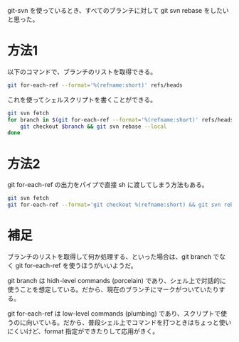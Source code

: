 <!--
title:   git ですべてのブランチに対して処理を行う方法
tags:    Git
id:      28503c2f594d2ef305d2
private: false
-->
git-svn を使っているとき、すべてのブランチに対して git svn rebase をしたいと思った。

# 方法1

以下のコマンドで、ブランチのリストを取得できる。

```sh
git for-each-ref --format='%(refname:short)' refs/heads
```

これを使ってシェルスクリプトを書くことができる。

```sh
git svn fetch
for branch in $(git for-each-ref --format='%(refname:short)' refs/heads); do
    git checkout $branch && git svn rebase --local
done
```

# 方法2

git for-each-ref の出力をパイプで直接 sh に渡してしまう方法もある。

```sh
git svn fetch
git for-each-ref --format='git checkout %(refname:short) && git svn rebase --local' refs/heads | sh
```

# 補足

ブランチのリストを取得して何か処理する、といった場合は、git branch でなく git for-each-ref を使うほうがいいようだ。

git branch は hidh-level commands (porcelain) であり、シェル上で対話的に使うことを想定している。だから、現在のブランチにマークがついていたりする。

git for-each-ref は low-level commands (plumbing) であり、スクリプトで使うのに向いている。だから、普段シェル上でコマンドを打つときはちょっと使いにくいけど、format 指定ができたりして応用がきく。